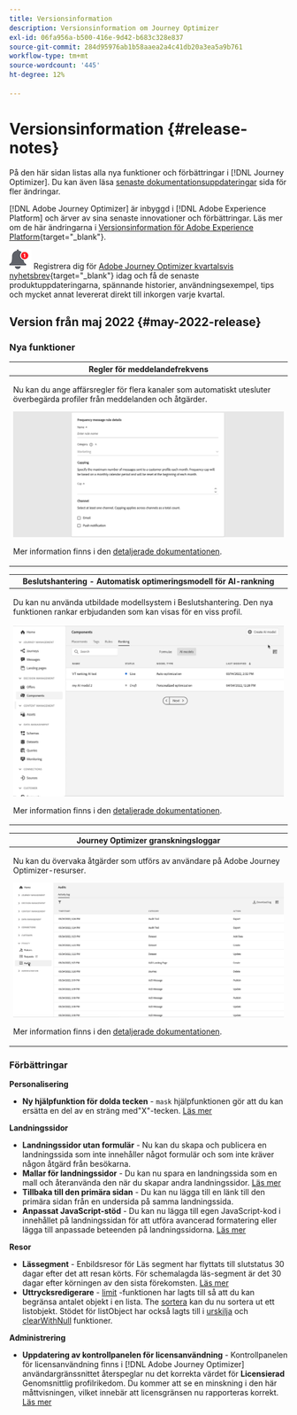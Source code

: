 ```yaml
---
title: Versionsinformation
description: Versionsinformation om Journey Optimizer
exl-id: 06fa956a-b500-416e-9d42-b683c328e837
source-git-commit: 284d95976ab1b58aaea2a4c41db20a3ea5a9b761
workflow-type: tm+mt
source-wordcount: '445'
ht-degree: 12%

---
```


# Versionsinformation {#release-notes}

På den här sidan listas alla nya funktioner och förbättringar i [!DNL Journey Optimizer]. Du kan även läsa [senaste dokumentationsuppdateringar](documentation-updates.md) sida för fler ändringar.

[!DNL Adobe Journey Optimizer] är inbyggd i [!DNL Adobe Experience Platform] och ärver av sina senaste innovationer och förbättringar. Läs mer om de här ändringarna i [Versionsinformation för Adobe Experience Platform](https://experienceleague.adobe.com/docs/experience-platform/release-notes/latest.html){target=&quot;_blank&quot;}.

![Nyhetsbrev](../assets/do-not-localize/nl-icon.png) Registrera dig för [Adobe Journey Optimizer kvartalsvis nyhetsbrev](https://www.adobe.com/subscription/Adobe_Journey_Optimizer_NL.html){target=&quot;_blank&quot;} idag och få de senaste produktuppdateringarna, spännande historier, användningsexempel, tips och mycket annat levererat direkt till inkorgen varje kvartal.

## Version från maj 2022 {#may-2022-release}

### Nya funktioner

<table>
<thead>
<tr>
<th><strong>Regler för meddelandefrekvens</strong><br/></th>
</tr>
</thead>
<tbody>
<tr>
<td>
<p>Nu kan du ange affärsregler för flera kanaler som automatiskt utesluter överbegärda profiler från meddelanden och åtgärder.</p>
<img src="assets/frequency-rn.gif"/>
<p>Mer information finns i den <a href="../configuration/frequency-rules.md">detaljerade dokumentationen</a>.</p>
</td>
</tr>
</tbody>
</table>


<!--table>
<thead>
<tr>
<th><strong>Email BCC</strong><br/></th>
</tr>
</thead>
<tbody>
<tr>
<td>
<p>Availability date: <strong>May, 31</strong></p>
<p>You can now use the Email BCC (blind carbon copy) capability to store emails sent by Adobe Journey Optimizer. Enable this option in your email presets so that every email sent is blind-copied to your BCC address.</p>
<img src="assets/bcc-rn.gif"/>
<p>For more information, refer to the <a href="../configuration/email-settings.md#bcc-email">detailed documentation</a>.</p>
</td>
</tr>
</tbody>
</table-->


<table>
<thead>
<tr>
<th><strong>Beslutshantering - Automatisk optimeringsmodell för AI-rankning</strong><br/></th>
</tr>
</thead>
<tbody>
<tr>
<td>
<p>Du kan nu använda utbildade modellsystem i Beslutshantering. Den nya funktionen rankar erbjudanden som kan visas för en viss profil.</p>
<img src="assets/optimization.gif"/>
<p>Mer information finns i den <a href="../offers/offer-activities/configure-offer-selection.md#use-ranking-strategy">detaljerade dokumentationen</a>.</p>
</td>
</tr>
</tbody>
</table>

<!--table>
<thead>
<tr>
<th><strong>Attribute-based Access Control (ABAC)</strong><br/></th>
</tr>
</thead>
<tbody>
<tr>
<td>
<p>Permission management in Journey Optimizer has been extended to data access. You can now manage data access for specific teams or groups of users (i.e. internal, external, 3rd parties) ​and manage access to specific types of data (i.e. Sensitive Personal Data/SPD).</p>
<p>This capability is available for a limited set of customers.</p>
<p>For more information, refer to the <a href="../landing-pages/create-lp.md">detailed documentation</a>.</p>
</td>
</tr>
</tbody>
</table-->

<table>
<thead>
<tr>
<th><strong>Journey Optimizer granskningsloggar</strong><br/></th>
</tr>
</thead>
<tbody>
<tr>
<td>
<p>Nu kan du övervaka åtgärder som utförs av användare på Adobe Journey Optimizer-resurser.</p>
<img src="assets/audit-rn.gif"/>
<p>Mer information finns i den <a href="../reports/audit-logs.md">detaljerade dokumentationen</a>.</p>
</td>
</tr>
</tbody>
</table>

### Förbättringar

**Personalisering**

* **Ny hjälpfunktion för dolda tecken** - `mask` hjälpfunktionen gör att du kan ersätta en del av en sträng med&quot;X&quot;-tecken. [Läs mer](../personalization/functions/string.md#mask)

**Landningssidor**

* **Landningssidor utan formulär** - Nu kan du skapa och publicera en landningssida som inte innehåller något formulär och som inte kräver någon åtgärd från besökarna.
* **Mallar för landningssidor** - Du kan nu spara en landningssida som en mall och återanvända den när du skapar andra landningssidor. [Läs mer](../landing-pages/lp-templates.md)
* **Tillbaka till den primära sidan** - Du kan nu lägga till en länk till den primära sidan från en undersida på samma landningssida.
* **Anpassat JavaScript-stöd** - Du kan nu lägga till egen JavaScript-kod i innehållet på landningssidan för att utföra avancerad formatering eller lägga till anpassade beteenden på landningssidorna.	[Läs mer](../landing-pages/lp-custom-js.md)

**Resor**

* **Lässegment** - Enbildsresor för Läs segment har flyttats till slutstatus 30 dagar efter det att resan körts. För schemalagda läs-segment är det 30 dagar efter körningen av den sista förekomsten. [Läs mer](../building-journeys/read-segment.md)
* **Uttrycksredigerare** - [limit](../building-journeys/functions/functionlimit.md) -funktionen har lagts till så att du kan begränsa antalet objekt i en lista. The [sortera](../building-journeys/functions/functionsort.md) kan du nu sortera ut ett listobjekt. Stödet för listObject har också lagts till i [urskilja](../building-journeys/functions/functiondistinct.md) och [clearWithNull](../building-journeys/functions/functiondistinctwithnull.md) funktioner.

**Administrering**

* **Uppdatering av kontrollpanelen för licensanvändning** - Kontrollpanelen för licensanvändning finns i [!DNL Adobe Journey Optimizer] användargränssnittet återspeglar nu det korrekta värdet för **Licensierad** Genomsnittlig profilrikedom. Du kommer att se en minskning i den här måttvisningen, vilket innebär att licensgränsen nu rapporteras korrekt. [Läs mer](../start/licence-usage.md)
